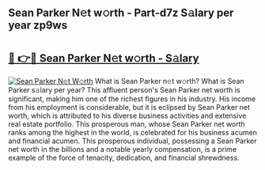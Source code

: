 ## Sean Parker N𝚎t w𝚘rth - Part-d7z S𝚊lary per year zp9ws

# <h2><a href="http://gc0mqw.nevu.top/?p=Sean+Parker">🔗 👉🔴 Sean Parker N𝚎t w𝚘rth - S𝚊lary</a></h2>

[![Sean Parker N𝚎t W𝚘rth](https://i.imgur.com/Oavwk0R.jpeg)](http://gc0mqw.nevu.top/?p=Sean+Parker)
What is Sean Parker n𝚎t w𝚘rth? What is Sean Parker s𝚊lary per year?
This affluent person's Sean Parker net worth is significant, making him one of the richest figures in his industry. His income from his employment is considerable, but it is eclipsed by Sean Parker net worth, which is attributed to his diverse business activities and extensive real estate portfolio. This prosperous man, whose Sean Parker net worth ranks among the highest in the world, is celebrated for his business acumen and financial acumen. This prosperous individual, possessing a Sean Parker net worth in the billions and a notable yearly compensation, is a prime example of the force of tenacity, dedication, and financial shrewdness.
